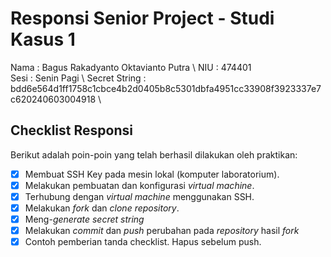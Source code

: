 # Responsi Senior Project - Studi Kasus 1

Nama : Bagus Rakadyanto Oktavianto Putra \ 
NIU : 474401 \
Sesi : Senin Pagi \ 
Secret String : bdd6e564d1ff1758c1cbce4b2d0405b8c5301dbfa4951cc33908f3923337e7c620240603004918 \

## Checklist Responsi

Berikut adalah poin-poin yang telah berhasil dilakukan oleh praktikan:

- [x] Membuat SSH Key pada mesin lokal (komputer laboratorium).
- [x] Melakukan pembuatan dan konfigurasi _virtual machine_.
- [x] Terhubung dengan _virtual machine_ menggunakan SSH.
- [x] Melakukan _fork_ dan _clone_ _repository_.
- [x] Meng-_generate_ _secret string_
- [x] Melakukan _commit_ dan _push_ perubahan pada _repository_ hasil _fork_
- [x] Contoh pemberian tanda checklist. Hapus sebelum push.

